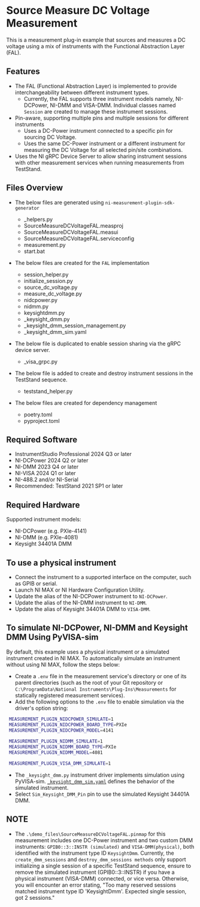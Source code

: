 # Source Measure DC Voltage Measurement

This is a measurement plug-in example that sources and measures a DC voltage using a mix of
instruments with the Functional Abstraction Layer (FAL).

## Features

- The FAL (Functional Abstraction Layer) is implemented to provide interchangeability between
  different instrument types.
  - Currently, the FAL supports three instrument models namely, NI-DCPower, NI-DMM and VISA-DMM.
    Individual classes named `Session` are created to manage these instrument sessions.
- Pin-aware, supporting multiple pins and multiple sessions for different instruments
  - Uses a DC-Power instrument connected to a specific pin for sourcing DC Voltage.
  - Uses the same DC-Power instrument or a different instrument for measuring the DC Voltage for all
    selected pin/site combinations.
- Uses the NI gRPC Device Server to allow sharing instrument sessions with other measurement
  services when running measurements from TestStand.

## Files Overview

- The below files are generated using `ni-measurement-plugin-sdk-generator`
  - _helpers.py
  - SourceMeasureDCVoltageFAL.measproj
  - SourceMeasureDCVoltageFAL.measui
  - SourceMeasureDCVoltageFAL.serviceconfig
  - measurement.py
  - start.bat

- The below files are created for the `FAL` implementation
  - session_helper.py
  - initialize_session.py
  - source_dc_voltage.py
  - measure_dc_voltage.py
  - nidcpower.py
  - nidmm.py
  - keysightdmm.py
  - _keysight_dmm.py
  - _keysight_dmm_session_management.py
  - _keysight_dmm_sim.yaml

- The below file is duplicated to enable session sharing via the gRPC device server.
  - _visa_grpc.py

- The below file is added to create and destroy instrument sessions in the TestStand sequence.
  - teststand_helper.py

- The below files are created for dependency management
  - poetry.toml
  - pyproject.toml

## Required Software

- InstrumentStudio Professional 2024 Q3 or later
- NI-DCPower 2024 Q2 or later
- NI-DMM 2023 Q4 or later
- NI-VISA 2024 Q1 or later
- NI-488.2 and/or NI-Serial
- Recommended: TestStand 2021 SP1 or later

## Required Hardware

Supported instrument models:

- NI-DCPower (e.g. PXIe-4141)
- NI-DMM (e.g. PXIe-4081)
- Keysight 34401A DMM

## To use a physical instrument

- Connect the instrument to a supported interface on the computer, such as GPIB or serial.
- Launch NI MAX or NI Hardware Configuration Utility.
- Update the alias of the NI-DCPower instrument to `NI-DCPower`.
- Update the alias of the NI-DMM instrument to `NI-DMM`.
- Update the alias of Keysight 34401A DMM to `VISA-DMM`.

## To simulate NI-DCPower, NI-DMM and Keysight DMM Using PyVISA-sim

By default, this example uses a physical instrument or a simulated instrument
created in NI MAX. To automatically simulate an instrument without using NI MAX,
follow the steps below:

- Create a `.env` file in the measurement service's directory or one of its
  parent directories (such as the root of your Git repository or
  `C:\ProgramData\National Instruments\Plug-Ins\Measurements` for statically
  registered measurement services).
- Add the following options to the `.env` file to enable simulation via the
  driver's option string:

 ```bash
  MEASUREMENT_PLUGIN_NIDCPOWER_SIMULATE=1 
  MEASUREMENT_PLUGIN_NIDCPOWER_BOARD_TYPE=PXIe
  MEASUREMENT_PLUGIN_NIDCPOWER_MODEL=4141
  
  MEASUREMENT_PLUGIN_NIDMM_SIMULATE=1
  MEASUREMENT_PLUGIN_NIDMM_BOARD_TYPE=PXIe
  MEASUREMENT_PLUGIN_NIDMM_MODEL=4081

  MEASUREMENT_PLUGIN_VISA_DMM_SIMULATE=1
  ```

- The `_keysight_dmm.py` instrument driver implements simulation using PyVISA-sim.
  [`_keysight_dmm_sim.yaml`](./fal/keysightdmm/_keysight_dmm_sim.yaml) defines the
  behavior of the simulated instrument.
- Select `Sim_Keysight_DMM_Pin` pin to use the simulated Keysight 34401A DMM.

## NOTE

- The `.\demo_files\SourceMeasureDCVoltageFAL.pinmap` for this measurement includes one DC-Power
  instrument and two custom DMM instruments: `GPIB0::3::INSTR (simulated)` and `VISA-DMM(physical)`,
  both identified with the instrument type ID `KeysightDmm`. Currently, the `create_dmm_sessions`
  and `destroy_dmm_sessions methods` only support initializing a single session of a specific
  TestStand sequence, ensure to remove the simulated instrument (GPIB0::3::INSTR) if you have a
  physical instrument (VISA-DMM) connected, or vice versa. Otherwise, you will encounter an error
  stating, "Too many reserved sessions matched instrument type ID 'KeysightDmm'. Expected single
  session, got 2 sessions."
